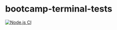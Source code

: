 # bootcamp-terminal-tests
[![Node.js CI](https://github.com/Mxolisi-Tshezi/bootcamp-terminal-tests/actions/workflows/node.js.yml/badge.svg)](https://github.com/Mxolisi-Tshezi/bootcamp-terminal-tests/actions/workflows/node.js.yml)
